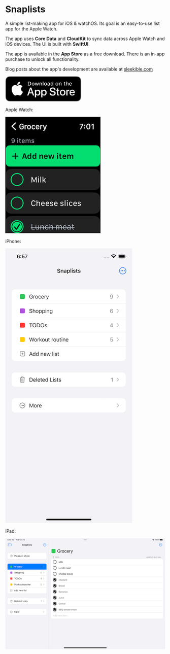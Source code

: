 # Snaplists
A simple list-making app for iOS &amp; watchOS. Its goal is an easy-to-use list app for the Apple Watch.

The app uses **Core Data** and **CloudKit** to sync data across Apple Watch and iOS devices.  The UI is built with **SwiftUI**.

The app is available in the **App Store** as a free download. There is an in-app purchase to unlock all functionality. 

Blog posts about the app's development are available at [sleekible.com](https://www.sleekible.com)

[![App Store link](Download_on_the_App_Store_Badge_US-UK_RGB_blk_092917.svg)](https://apps.apple.com/us/app/snaplists-simple-lists-app/id1527429580)

Apple Watch:

![watch screenshot](watch-2022.11.png)


iPhone:

![iPhone screenshot](iPhone-2022.11.png)


iPad:

![iPad screenshot](iPad-2022.11.png)

